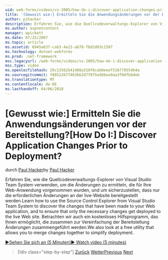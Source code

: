 ```yaml
---
uid: web-forms/videos/vs-2005/how-do-i-discover-application-changes-prior-to-deployment
title: '[Gewusst wie:] Ermitteln Sie die Anwendungsänderungen vor der Bereitstellung? | Microsoft-Dokumentation'
author: pjhacker
description: Erfahren Sie, wie die Quellcodeverwaltungs-Explorer von Visual Studio Team System verwenden, um die Änderungen zu ermitteln, die für Ihre Web-Anwendung und Ensur vorgenommen wurden...
ms.author: aspnetcontent
manager: wpickett
ms.date: 07/25/2007
ms.topic: article
ms.assetid: 6945a637-cab3-4a13-a678-f6d2d83c2587
ms.technology: dotnet-webforms
ms.prod: .net-framework
msc.legacyurl: /web-forms/videos/vs-2005/how-do-i-discover-application-changes-prior-to-deployment
msc.type: video
ms.openlocfilehash: 29c13582b41408a318f6cab0eeef516778554b4a
ms.sourcegitcommit: f8852267f463b62d7f975e56bea9aa3f68fbbdeb
ms.translationtype: MT
ms.contentlocale: de-DE
ms.lasthandoff: 04/06/2018
---
```

<a name="how-do-i-discover-application-changes-prior-to-deployment"></a><span data-ttu-id="305a9-104">[Gewusst wie:] Ermitteln Sie die Anwendungsänderungen vor der Bereitstellung?</span><span class="sxs-lookup"><span data-stu-id="305a9-104">[How Do I:] Discover Application Changes Prior to Deployment?</span></span>
====================
<span data-ttu-id="305a9-105">durch [Paul Hacker](https://github.com/pjhacker)</span><span class="sxs-lookup"><span data-stu-id="305a9-105">by [Paul Hacker](https://github.com/pjhacker)</span></span>

<span data-ttu-id="305a9-106">Erfahren Sie, wie die Quellcodeverwaltungs-Explorer von Visual Studio Team System verwenden, um die Änderungen zu ermitteln, die für Ihre Web-Anwendung vorgenommen wurden, und um sicherzustellen, dass nur die erforderlichen Änderungen an der live-Website bereitgestellt werden.</span><span class="sxs-lookup"><span data-stu-id="305a9-106">Learn how to use the Source Control Explorer from Visual Studio Team System to discover the changes that have been made to your Web application, and to ensure that only the necessary changes get deployed to the live Web site.</span></span> <span data-ttu-id="305a9-107">Betrachten wir auch ein kostenloses Hilfsprogramm, das Ihnen ermöglicht, die zusammen zur Vereinfachung der Bereitstellung Änderungen zusammengeführt werden.</span><span class="sxs-lookup"><span data-stu-id="305a9-107">We also look at a free utility that allows you to merge changes together to simplify deployment.</span></span>

[<span data-ttu-id="305a9-108">&#9654;Sehen Sie sich an (5 Minuten)</span><span class="sxs-lookup"><span data-stu-id="305a9-108">&#9654; Watch video (5 minutes)</span></span>](https://channel9.msdn.com/Blogs/ASP-NET-Site-Videos/how-do-i-discover-application-changes-prior-to-deployment)

> [!div class="step-by-step"]
> <span data-ttu-id="305a9-109">[Zurück](how-do-i-publish-and-analyze-test-results.md)
> [Weiter](how-do-i-implement-continuous-integration-with-team-foundation.md)</span><span class="sxs-lookup"><span data-stu-id="305a9-109">[Previous](how-do-i-publish-and-analyze-test-results.md)
[Next](how-do-i-implement-continuous-integration-with-team-foundation.md)</span></span>
